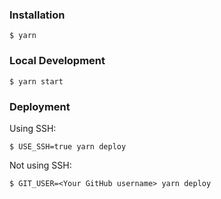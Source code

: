 ### Installation

```
$ yarn
```

###  Local Development

```
$ yarn start
```

### Deployment

Using SSH:

```
$ USE_SSH=true yarn deploy
```

Not using SSH:

```
$ GIT_USER=<Your GitHub username> yarn deploy
```